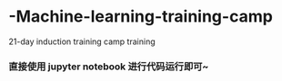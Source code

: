 # -Machine-learning-training-camp
 21-day induction training camp training
### 直接使用 jupyter notebook 进行代码运行即可~
